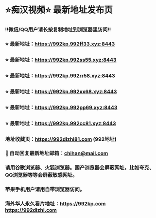 # ⭐️痴汉视频⭐️ 最新地址发布页

### ‼️微信/QQ用户请长按复制地址到浏览器里访问‼️

### ⭐️ 最新地址：https://992kp.992ff33.xyz:8443

### ⭐️ 最新地址：https://992kp.992ss55.xyz:8443

### ⭐️ 最新地址：https://992kp.992rr58.xyz:8443

### ⭐️ 最新地址：https://992kp.992xx68.xyz:8443

### ⭐️ 最新地址：https://992kp.992pp69.xyz:8443

### ⭐️ 最新地址：https://992kp.992cc81.xyz:8443



### 地址收藏页：https://992dizhi81.com (992地址)
### 📧 自动回复最新地址邮箱：chihan@mail.com
### 请用谷歌浏览器、火狐浏览器。国产浏览器会屏蔽网址，比如夸克、QQ浏览器等等会屏蔽敏感网址。
### 苹果手机用户请用自带浏览器访问。
### 海外华人永久看片地址：https://992kp.com  https://992dizhi.com
